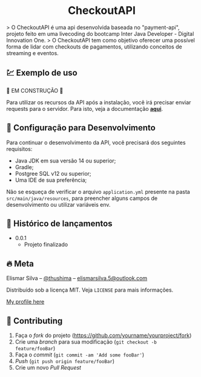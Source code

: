 <h1 align="center">
  CheckoutAPI
</h1>
> O CheckoutAPI é uma api desenvolvida baseada no "payment-api", projeto feito em uma livecoding do bootcamp Inter Java Developer - Digital Innovation One.
> O CheckoutAPI tem como objetivo oferecer uma possível forma de lidar com checkouts de pagamentos, utilizando conceitos de streaming e eventos.

 <br/>

## :chart: Exemplo de uso 

:construction: EM CONSTRUÇÃO :construction:

Para utilizar os recursos da API após a instalação, você irá precisar enviar requests para o servidor. Para isto, veja a documentação [__aqui__]('/docs/README.md).

## :wrench: Configuração para Desenvolvimento

Para continuar o desenvolvimento da API, você precisará dos seguintes requisitos:
- Java JDK em sua versão 14 ou superior;
- Gradle;
- Postgree SQL v12 ou superior;
- Uma IDE de sua preferência;
 
Não se esqueça de verificar o arquivo `application.yml` presente na pasta `src/main/java/resources`, para preencher alguns campos de desenvolvimento ou utilizar variáveis env.


## :tada: Histórico de lançamentos

* 0.0.1
    * Projeto finalizado

## :fire: Meta

Elismar Silva – [@thushima](https://twitter.com/...) – elismarsilva.5@outlook.com

Distribuído sob a licença MIT. Veja `LICENSE` para mais informações.

[My profile here](https://github.com/Elismar13/)

## :construction_worker: Contributing

1. Faça o _fork_ do projeto (<https://github.com/yourname/yourproject/fork>)
2. Crie uma _branch_ para sua modificação (`git checkout -b feature/fooBar`)
3. Faça o _commit_ (`git commit -am 'Add some fooBar'`)
4. _Push_ (`git push origin feature/fooBar`)
5. Crie um novo _Pull Request_
